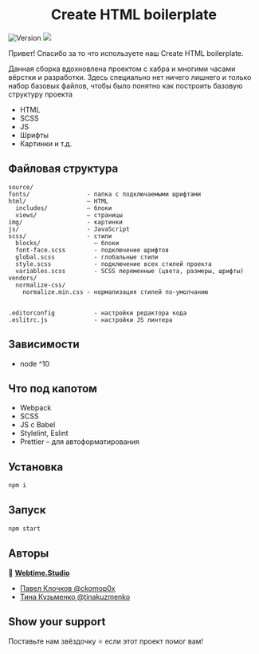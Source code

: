 <h1 align="center">Create HTML boilerplate</h1>
<p>
  <img alt="Version" src="https://img.shields.io/badge/version-1.0.0-green.svg?cacheSeconds=2592000" />
  <img src="https://img.shields.io/badge/node-%5E10.18-green.svg" />
</p>

<p>Привет! Спасибо за то что используете наш Create HTML boilerplate.</p>
  <p>
    Данная сборка вдохновлена проектом с хабра и многими часами вёрстки и
    разработки. Здесь специально нет ничего лишнего и только набор базовых
    файлов, чтобы было понятно как построить базовую структуру проекта
  </p>
  <ul>
    <li>HTML</li>
    <li>SCSS</li>
    <li>JS</li>
    <li>Шрифты</li>
    <li>Картинки и т.д.</li>
  </ul>
</p>

## Файловая структура

```
source/
fonts/                - папка с подключаемыми шрифтами
html/                 – HTML
  includes/           – блоки
  views/              – страницы
img/                  - картинки
js/                   - JavaScript
scss/                 - стили
  blocks/               – блоки
  font-face.scss        - подключение шрифтов
  global.scss           - глобальные стили
  style.scss            - подключение всех стилей проекта
  variables.scss        - SCSS переменные (цвета, размеры, шрифты)
vendors/
  normalize-css/
    normalize.min.css - нормализация стилей по-умолчанию


.editorconfig           - настройки редактора кода
.eslitrc.js             - настройки JS линтера
```

## Зависимости

- node ^10

## Что под капотом

- Webpack
- SCSS
- JS с Babel
- Stylelint, Eslint
- Prettier – для автоформатирования

## Установка

```sh
npm i
```

## Запуск

```sh
npm start
```

## Авторы

👤 **[Webtime.Studio](https://github.com/webtime-studio)**

- [Павел Клочков @ckomop0x](https://github.com/ckomop0x)
- [Тина Кузьменко @tinakuzmenko](https://github.com/tinakuzmenko)

## Show your support

Поставьте нам звёздочку ⭐️ если этот проект помог вам!
